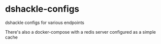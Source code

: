 # dshackle-configs
dshackle configs for various endpoints

There's also a docker-compose with a redis server configured as a simple cache
